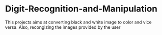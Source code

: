# Digit-Recognition-and-Manipulation
This projects aims at converting black and white image to color and vice versa. Also, recongizing the images provided by the user
